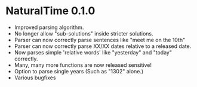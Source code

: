 # NaturalTime 0.1.0

* Improved parsing algorithm.
* No longer allow "sub-solutions" inside stricter solutions.
* Parser can now correctly parse sentences like "meet me on the 10th"
* Parser can now correctly parse XX/XX dates relative to a released date.
* Now parses simple 'relative words' like "yesterday" and "today" correctly.
* Many, many more functions are now released sensitive!
* Option to parse single years (Such as "1302" alone.)
* Various bugfixes
